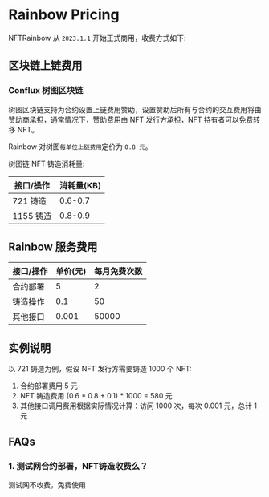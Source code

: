 # Rainbow Pricing

NFTRainbow 从 `2023.1.1` 开始正式商用，收费方式如下:

## 区块链上链费用

### Conflux 树图区块链

树图区块链支持为合约设置上链费用赞助，设置赞助后所有与合约的交互费用将由赞助商承担，通常情况下，赞助费用由 NFT 发行方承担，NFT 持有者可以免费转移 NFT。

Rainbow 对树图`每单位上链费用`定价为 `0.8 元`。

树图链 NFT 铸造消耗量:

| 接口/操作  | 消耗量(KB)  |
|---|---|
| 721 铸造  | 0.6-0.7  |
| 1155 铸造  | 0.8-0.9  |

## Rainbow 服务费用

| 接口/操作  | 单价(元)  | 每月免费次数 |
|---|---| --- |
| 合约部署  | 5  |  2   |
| 铸造操作  | 0.1  |  50   |
| 其他接口  | 0.001  |  50000   |

## 实例说明

以 721 铸造为例，假设 NFT 发行方需要铸造 1000 个 NFT:

1. 合约部署费用 5 元
2. NFT 铸造费用 (0.6 * 0.8 + 0.1) * 1000 = 580 元
3. 其他接口调用费用根据实际情况计算：访问 1000 次，每次 0.001 元，总计 1 元

## FAQs

### 1. 测试网合约部署，NFT铸造收费么？

测试网不收费，免费使用